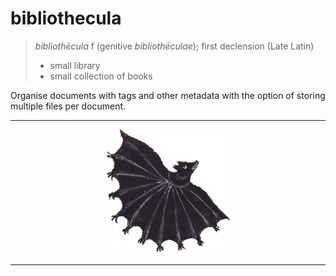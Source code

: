 # bibliothecula

> *bibliothēcula* f (genitive *bibliothēculae*); first declension (Late Latin)
>
> - small library
> - small collection of books

Organise documents with tags and other metadata with the option of storing multiple files per document.

<hr />
<p align="center">
<img src="./logo_t.png" alt="Logo" style="width:200px;">
</p>
<hr />
